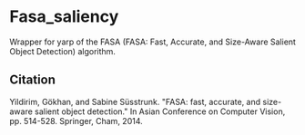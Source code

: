 # Fasa_saliency
Wrapper for yarp of the FASA (FASA: Fast, Accurate, and Size-Aware Salient Object Detection) algorithm.

## Citation 
  Yildirim, Gökhan, and Sabine Süsstrunk. "FASA: fast, accurate, and size-aware salient object detection." In Asian Conference on Computer Vision, pp. 514-528. Springer, Cham, 2014.

